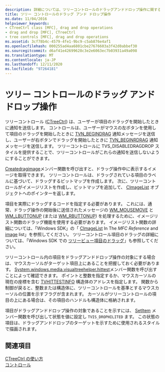 ```yaml
---
description: 詳細については、ツリーコントロールのドラッグアンドドロップ操作に関するページを参照してください。
title: ツリー コントロールのドラッグ アンド ドロップ操作
ms.date: 11/04/2016
helpviewer_keywords:
- CTreeCtrl class [MFC], drag and drop operations
- drag and drop [MFC], CTreeCtrl
- tree controls [MFC], drag and drop operations
ms.assetid: 3cf78b4c-4579-4fe1-9bc9-c5ab876e4af1
ms.openlocfilehash: 000255ad4aa6801cbe27676603a3f42d0abbef30
ms.sourcegitcommit: d6af41e42699628c3e2e6063ec7b03931a49a098
ms.translationtype: MT
ms.contentlocale: ja-JP
ms.lasthandoff: 12/11/2020
ms.locfileid: "97264181"
---
```

# <a name="tree-control-drag-and-drop-operations"></a>ツリー コントロールのドラッグ アンド ドロップ操作

ツリーコントロール ([CTreeCtrl](../mfc/reference/ctreectrl-class.md)) は、ユーザーが項目のドラッグを開始したときに通知を送信します。 コントロールは、ユーザーがマウスの左ボタンを使用して項目のドラッグを開始したときに [TVN_BEGINDRAG](/windows/win32/Controls/tvn-begindrag) 通知メッセージを送信し、ユーザーが右ボタンでドラッグを開始したときに [TVN_BEGINRDRAG](/windows/win32/Controls/tvn-beginrdrag) 通知メッセージを送信します。 ツリーコントロールに TVS_DISABLEDRAGDROP スタイルを提供することで、ツリーコントロールがこれらの通知を送信しないようにすることができます。

[Createdragimage](../mfc/reference/ctreectrl-class.md#createdragimage)メンバー関数を呼び出すと、ドラッグ操作中に表示するイメージを取得できます。 ツリーコントロールは、ドラッグされている項目のラベルに基づいて、ドラッグするビットマップを作成します。 次に、ツリーコントロールがイメージリストを作成し、ビットマップを追加して、 [CImageList](../mfc/reference/cimagelist-class.md) オブジェクトへのポインターを返します。

項目を実際にドラッグするコードを指定する必要があります。 これには、通常、ドラッグ操作の開始後に送信されたメッセージの [WM_MOUSEMOVE](/windows/win32/inputdev/wm-mousemove) と [WM_LBUTTONUP](/windows/win32/inputdev/wm-lbuttonup) (または [WM_RBUTTONUP](/windows/win32/inputdev/wm-rbuttonup)) を処理するために、イメージリスト関数のドラッグ機能を使用する必要があります。 イメージリスト関数の詳細については、「Windows SDK」の「 [CImageList](../mfc/reference/cimagelist-class.md) In The *MFC Reference* and [image](/windows/win32/controls/image-lists) list」を参照してください。 ツリーコントロール項目のドラッグの詳細については、「Windows SDK での [ツリービュー項目のドラッグ](/windows/win32/Controls/tree-view-controls)」も参照してください。

ツリーコントロール内の項目をドラッグアンドドロップ操作の対象にする場合は、マウスカーソルがターゲット項目上にあることを把握しておく必要があります。 [System.windows.media.visualtreehelper.hittest](../mfc/reference/ctreectrl-class.md#hittest)メンバー関数を呼び出すことによって確認できます。 ポイントと整数を指定するか、マウスカーソルの現在の座標を含む [TVHITTESTINFO](/windows/win32/api/commctrl/ns-commctrl-tvhittestinfo) 構造体のアドレスを指定します。 関数から制御が戻ると、整数または構造体に、ツリーコントロールを基準とするマウスカーソルの位置を示すフラグが含まれます。 カーソルがツリーコントロールの項目の上にある場合は、その項目のハンドルも構造体に格納されます。

項目がドラッグアンドドロップ操作の対象であることを示すには、 [SetItem](../mfc/reference/ctreectrl-class.md#setitem) メンバー関数を呼び出して状態を値に設定し `TVIS_DROPHILITED` ます。 この状態の項目は、ドラッグアンドドロップのターゲットを示すために使用されるスタイルで描画されます。

## <a name="see-also"></a>関連項目

[CTreeCtrl の使い方](../mfc/using-ctreectrl.md)<br/>
[コントロール](../mfc/controls-mfc.md)
